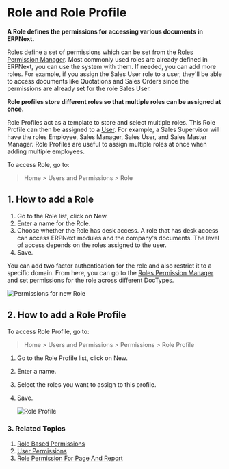 <!-- add-breadcrumbs -->
# Role and Role Profile

**A Role defines the permissions for accessing various documents in ERPNext.**

Roles define a set of permissions which can be set from the [Roles Permission Manager](/docs/user/manual/en/setting-up/users-and-permissions/role-based-permissions). Most commonly used roles are already defined in ERPNext, you can use the system with them. If needed, you can add more roles. For example, if you assign the Sales User role to a user, they'll be able to access documents like Quotations and Sales Orders since the permissions are already set for the role Sales User.

**Role profiles store different roles so that multiple roles can be assigned at once.**

Role Profiles act as a template to store and select multiple roles. This Role Profile can then be assigned to a [User](/docs/user/manual/en/setting-up/users-and-permissions/adding-users). For example, a Sales Supervisor will have the roles Employee, Sales Manager, Sales User, and Sales Master Manager. Role Profiles are useful to assign multiple roles at once when adding multiple employees.

To access Role, go to:
> Home > Users and Permissions > Role

## 1. How to add a Role
1. Go to the Role list, click on New.
1. Enter a name for the Role.
1. Choose whether the Role has desk access. A role that has desk access can access ERPNext modules and the company's documents. The level of access depends on the roles assigned to the user.
1. Save.

You can add two factor authentication for the role and also restrict it to a specific domain. From here, you can go to the [Roles Permission Manager](/docs/user/manual/en/setting-up/users-and-permissions/role-based-permissions) and set permissions for the role across different DocTypes.

![Permissions for new Role](/docs/v12/assets/img/users-and-permissions/role-permissions.png)

## 2. How to add a Role Profile

To access Role Profile, go to:
> Home > Users and Permissions > Permissions > Role Profile

1. Go to the Role Profile list, click on New.
1. Enter a name.
1. Select the roles you want to assign to this profile.
1. Save.

    ![Role Profile](/docs/v12/assets/img/users-and-permissions/role-profile.png)

### 3. Related Topics
1. [Role Based Permissions](/docs/user/manual/en/setting-up/users-and-permissions/role-based-permissions)
1. [User Permissions](/docs/user/manual/en/setting-up/users-and-permissions/user-permissions)
1. [Role Permission For Page And Report](/docs/user/manual/en/setting-up/users-and-permissions/role-permission-for-page-and-report)

